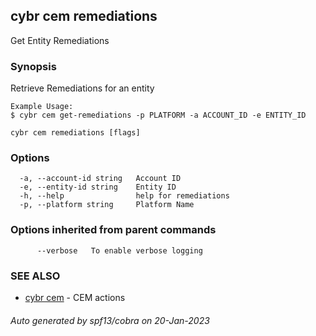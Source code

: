 ## cybr cem remediations

Get Entity Remediations

### Synopsis

Retrieve Remediations for an entity

	Example Usage:
	$ cybr cem get-remediations -p PLATFORM -a ACCOUNT_ID -e ENTITY_ID

```
cybr cem remediations [flags]
```

### Options

```
  -a, --account-id string   Account ID
  -e, --entity-id string    Entity ID
  -h, --help                help for remediations
  -p, --platform string     Platform Name
```

### Options inherited from parent commands

```
      --verbose   To enable verbose logging
```

### SEE ALSO

* [cybr cem](cybr_cem.md)	 - CEM actions

###### Auto generated by spf13/cobra on 20-Jan-2023
